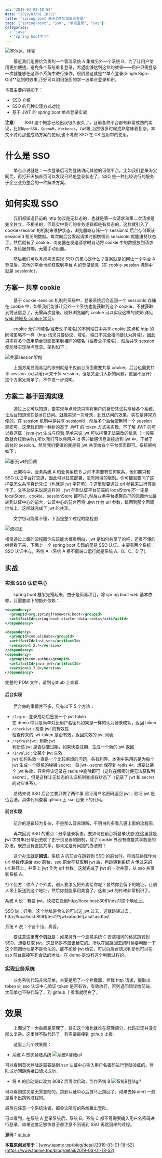```yaml
---
id: "2019-03-01-18-52"
date: "2019/03/01 18:52"
title: "spring boot 基于JWT实现单点登录"
tags: ["spring-boot", "SSO", "单点登录", "jwt"]
categories:
  - "java"
  - "spring boot学习"
---
```


![塞尔达，林克](http://sqiniupic.fleyx.com/blog/20201027201713.png)

&emsp;&emsp;最近我们组要给负责的一个管理系统 A 集成另外一个系统 B，为了让用户使用更加便捷，避免多个系统重复登录，希望能够达到这样的效果——用户只需登录一次就能够在这两个系统中进行操作。很明显这就是**单点登录(Single Sign-On)**达到的效果,正好可以明目张胆的学一波单点登录知识。

本篇主要内容如下：

- SSO 介绍
- SSO 的几种实现方式对比
- 基于 JWT 的 spring boot 单点登录实战

**注意:**
&emsp;&emsp;SSO 这个概念已经出现很久很久了，目前各种平台都有非常成熟的实现，比如`OpenSSO`，`OpenAM`，`Kerberos`，`CAS`等,当然很多时候成熟意味着复杂。本文不讨论那些成熟方案的使用,也不考虑 SSO 在 CS 应用中的使用。

# 什么是 SSO

&emsp;&emsp;单点点说就是：一次登录后可免登陆访问其他的可信平台。比如我们登录淘宝网后，再打开天猫首页可以发现已经是登录状态了。SSO 是一种比较流行的服务于企业业务整合的一种解决方案。

<!-- more -->

# 如何实现 SSO

&emsp;&emsp;我们都知道目前的 http 协议是无状态的，也就是第一次请求和第二次请求是完全独立，不相关的，但现实中我们的业务逻辑都是有状态的，这样就引入了 cookie-session 的机制来维护状态，浏览器端存储一个 sessionId,后台存储跟该 sessionId 相关的数据。每次向后台发起请求时都携带此 sessionId 就能维持状态了。然后就有了 cookie，浏览器在发送请求时自动将 cookie 中的数据放到请求中，发给服务端，无需手动设置。

&emsp;&emsp;然后我们可以考虑考虑实现 SSO 的核心是什么？答案就是如何让一个平台 A 登录后，其他的平台也能获取到平台 A 的登录信息（在 cookie-session 机制中就是 sessionId）。

## 方案一 共享 cookie

&emsp;&emsp;基于 cookie-session 机制的系统中，登录系统后会返回一个 sessionId 存储在 cookie 中，如果我们能够让另外一个系统也能获取到这个 cookie，不就获取到凭证信息了，无需再次登录。刚好浏览器的 cookie 可以实现这样的效果(详见[web 跨域及 cookie 学习](http://tapme.top/blog/detail/2019-03-05-13-41))。

&emsp;&emsp;cookie 允许同域名(或者父子域名)的不同端口中共享 cookie,这点和 http 的同域策略不一样（http 请求只要协议、域名、端口不完全相同便认为跨域）。因此只需将多个应用前台页面部署到相同的域名（或者父子域名），然后共享 session 便能够实现单点登录。架构如下：

![共享session架构](http://sqiniupic.fleyx.com/blog/20201027204149.png)

&emsp;&emsp;上面方案显而易见的限制就是不仅前台页面需要共享 cookie，后台也需要共享 session（可以用`jwt`来干掉 session，但是又会引入新的问题，这里不展开）.这个方案太简单了，不作进一步说明。

## 方案二 基于回调实现

&emsp;&emsp;通过上文可以知道，要实现单点登录只需将用户的身份凭证共享给各个系统，让后台知道现在是`谁`在访问。就能实现一次登录，到处访问的效果，实在是非常方便的。在 session 机制中是共享 sessionId，然后多个后台使用同一个 session 源即可。这里我们用一种新的基于 JWT 的 token 方式来实现，不了解 JWT 的可以看这篇：[java-jwt 生成与校验](http://www.tapme.top/blog/detail/2019-02-28-15-50),简单来说 jwt 可以携带无法篡改的信息（一段篡改就会校验失败),所以我们可以将用户 id 等非敏感信息直接放到 jwt 中，干掉了后台的 session。然后我们要做的就是将 jwt 共享给各个平台页面即可。系统架构如下：

![基于jwt的回调](http://sqiniupic.fleyx.com/blog/20201027204300.png)

&emsp;&emsp;此架构中，业务系统 A 和业务系统 B 之间不需要有任何联系，他们都只和 SSO 认证平台打交道，因此可以任意部署，没有同域的限制。你可能就要问了这样要怎么共享身份凭证（也就是 jwt 字符串）？这里就要通过 url 参数来进行骚操作了。文字总结来说是这样的：jwt 存到认证平台前端的 localStore(不一定是 localStore，cookie，sessionStore 都可以),然后业务平台携带自己的回调地址跳转到认证中心的前台，认证中心的前台再将 ujwt 作为 url 参数，跳回到那个回调地址上，这样就完成了 jwt 的共享。

&emsp;&emsp;文字很可能看不懂，下面是整个过程的路程图：

![流程图](http://sqiniupic.fleyx.com/blog/20201027204342.png)

相信通过上面的流程图你应该能大概看明白，jwt 是如何共享了的吧，还看不懂的继续看下来，下面上一个 spring boot 实现的简易 SSO 认证。主要有两个系统：SSO 认证中心，系统 A（系统 A 换不同端口运行就是系统 A、B、C、D 了).

## 实战

### 实现 SSO 认证中心

&emsp;&emsp;spring boot 框架先搭起来，由于是简易项目，除 spring boot web 基本依赖，只需要如下的额外依赖：

```xml
<dependency>
  <groupId>org.springframework.boot</groupId>
  <artifactId>spring-boot-starter-data-redis</artifactId>
</dependency>

<dependency>
  <groupId>com.alibaba</groupId>
  <artifactId>fastjson</artifactId>
  <version>1.2.4</version>
</dependency>
<dependency>
  <groupId>com.auth0</groupId>
  <artifactId>java-jwt</artifactId>
  <version>3.7.0</version>
</dependency>
```

完整的 POM 文件，请到 github 上查看.

#### 后台实现

&emsp;&emsp;后台做的事情并不多，只有以下 5 个方法：

- `/login` : 登录成功后签发一个 jwt token<br/>在 demo 中只是简单对比用户名密码如果是一样的认为登录成功，返回 token
- `/checkJwt` : 检查 jwt 的有效性<br/>检查传来的 jwt-token 是否有效，返回失效的 jwt 列表
- `/refreshjwt` : 刷新 jwt<br/>判断该 jwt 是否快要过期，如果快要过期，生成一个新的 jwt 返回
- `/inValid` : 让某个 jwt 失效<br/>jwt 如何失效一直是一个比较麻烦的问题，各有利弊。本例中采用的是为每个 jwt 生成一个随机的秘钥 secret，将 jwt--secret 保存到 redis 中，想要让某个 jwt 失效，只需将该记录在 redis 中删除即可（这样在解密时便无法获取到 secret）。但是这样让无状态的认证机制变成有状态了（记录了 jwt 和 secret 的对应关系）。

&emsp;&emsp;总结来说 SSO 后台主要只做了两件事:验证用户名密码返回 jwt；验证 jwt 是否合法。具体代码查看 github 上 sso 目录下的代码。

#### 前台实现

&emsp;&emsp;前台的逻辑较为复杂，不是那么容易理解，不明白的多看几遍上面的流程图。

&emsp;&emsp;再次回到 SSO 的重点：分享登录状态。要如何在前台将登录状态(在这里就是 jwt 字符串)分享出去呢？由于浏览器的限制，除了 cookie 外没有直接共享数据的办法。既然没有直接共享，那肯定是有间接的办法的！

&emsp;&emsp;这个办法就是**回调**。系统 A 的前台在跳转到 SSO 的前台时，将当前路径作为 url 参数传递给 sso 前台，sso 前台在获取到 jwt 后，再跳转到系统 A 传过来的 url 路径上，并带上 jwt 作为 url 参数。这就完成了 jwt 的一次共享，从 sso 共享到系统 A。

打个比方：你点了个外卖，别人要怎么把外卖给你呢？显然你会留下的地址，让别人带上饭送到这个地址，然后你就能享用美食了。这和 jwt 的传递非常相识了。

系统 A 说：我要 jwt，快把它送到http://localhost:8081/test1/这个地址上。

SSO 说：好嘞，这个地址是合法的可以送 jwt 过去，这就跳转过去：http://localhost:8081/test1/?jwt=abcdefj.asdf.asdfasf

系统 A 说：不错不错，真香。

&emsp;&emsp;要注意这里**有个坑**就是：如果另外一个恶意系统 C 安装相同的格式跳转到 SSO，想要获取 jwt，这显然是不应该给它的。所以在回跳回去的时候要判断一下这个回调地址是不是合法的，能不能给 jwt 给它，可以向后台请求判断也可以在 sso 前台直接写死合法的地址。在 demo 是没有这个判断过程的。

### 实现业务系统

&emsp;&emsp;业务系统代码非常简单，主要是用了一个拦截器，拦截 http 请求，提取出 token 向 sso 认证中心验证 token 是否有效，有效放行，否则返回错误给前端。太简单也不贴代码了，到 github 上看看就明白了。

# 效果

&emsp;&emsp;上面说了一大串都是原理了，其实这个难也就难在原理部分，代码实现并没有那么复杂。这里就不贴代码了，有需要直接到 github 上看。

&emsp;&emsp;这里上几个效果图：

- 系统 A 首次登陆系统
  ![系统A登陆gif](http://sqiniupic.fleyx.com/blog/20201027205546.gif)

可以看到首次登陆是需要跳到 sso 认证中心输入用户名密码进行登陆验证的。登陆成功回跳后接口请求成功。

- 将 A 的启动端口改为 8082 后再次启动，当作系统 B
  ![系统B登陆gif](http://sqiniupic.fleyx.com/blog/20201028091355.gif)

可以看到这次是无需登陆的，跳到认证中心后就马上跳回了，如果去掉 alert 一般是看不出跳转过程的。

最后在任意一个系统注销，都会让所有的系统推出登陆。

可以看到，在系统 A 登录系统后，系统 B，系统 C 都不再需要输入用户名密码进行登录。如果速度足够快甚至都注意不到调到 SSO 再跳回来的过程。

**源码：**[github](https://github.com/FleyX/demo-project/tree/master/1.SSO%E5%8D%95%E7%82%B9%E7%99%BB%E5%BD%95)

**本篇原创发布于：**[www.tapme.top/blog/detail/2019-03-01-18-52](https://www.tapme.top/blog/detail/2019-03-01-18-52)
